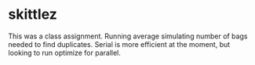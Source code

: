 # skittlez
This was a class assignment. Running average simulating number of bags needed to find duplicates. Serial is more efficient at the moment, but looking to run optimize for parallel. 
